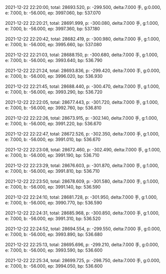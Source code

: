 2021-12-22 22:20:00, total: 28693.520, p: -299.500, delta:7.000 手, g:0.000, e: 7.000, b: -56.000, ep: 3997.060, bp: 537.070

2021-12-22 22:20:21, total: 28691.999, p: -300.080, delta:7.000 手, g:1.000, e: 7.000, b: -56.000, ep: 3997.360, bp: 537.180

2021-12-22 22:20:42, total: 28682.419, p: -300.980, delta:7.000 手, g:1.000, e: 7.000, b: -56.000, ep: 3995.660, bp: 537.080

2021-12-22 22:21:03, total: 28688.150, p: -300.680, delta:7.000 手, g:1.000, e: 7.000, b: -56.000, ep: 3993.640, bp: 536.790

2021-12-22 22:21:24, total: 28693.836, p: -299.420, delta:7.000 手, g:0.000, e: 7.000, b: -56.000, ep: 3996.020, bp: 536.930

2021-12-22 22:21:45, total: 28688.440, p: -300.470, delta:7.000 手, g:1.000, e: 7.000, b: -56.000, ep: 3993.290, bp: 536.720

2021-12-22 22:22:05, total: 28677.443, p: -301.720, delta:7.000 手, g:1.000, e: 7.000, b: -56.000, ep: 3992.760, bp: 536.810

2021-12-22 22:22:26, total: 28673.915, p: -302.140, delta:7.000 手, g:1.000, e: 7.000, b: -56.000, ep: 3991.220, bp: 536.670

2021-12-22 22:22:47, total: 28672.526, p: -302.350, delta:7.000 手, g:1.000, e: 7.000, b: -56.000, ep: 3991.010, bp: 536.670

2021-12-22 22:23:08, total: 28672.460, p: -302.490, delta:7.000 手, g:1.000, e: 7.000, b: -56.000, ep: 3991.190, bp: 536.710

2021-12-22 22:23:29, total: 28676.603, p: -301.870, delta:7.000 手, g:1.000, e: 7.000, b: -56.000, ep: 3991.810, bp: 536.710

2021-12-22 22:23:50, total: 28678.609, p: -301.580, delta:7.000 手, g:1.000, e: 7.000, b: -56.000, ep: 3991.140, bp: 536.590

2021-12-22 22:24:10, total: 28681.728, p: -301.950, delta:7.000 手, g:1.000, e: 7.000, b: -56.000, ep: 3990.770, bp: 536.590

2021-12-22 22:24:31, total: 28685.968, p: -300.850, delta:7.000 手, g:1.000, e: 7.000, b: -56.000, ep: 3991.310, bp: 536.520

2021-12-22 22:24:52, total: 28694.554, p: -299.550, delta:7.000 手, g:0.000, e: 7.000, b: -56.000, ep: 3993.890, bp: 536.680

2021-12-22 22:25:13, total: 28695.696, p: -299.210, delta:7.000 手, g:0.000, e: 7.000, b: -56.000, ep: 3993.590, bp: 536.600

2021-12-22 22:25:34, total: 28699.725, p: -298.750, delta:7.000 手, g:0.000, e: 7.000, b: -56.000, ep: 3994.050, bp: 536.600